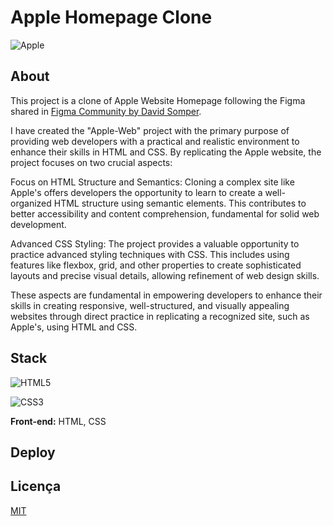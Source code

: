 
# Apple Homepage Clone

![Apple](https://img.shields.io/badge/Apple-%23000000.svg?style=for-the-badge&logo=apple&logoColor=white)


## About

This project is a clone of Apple Website Homepage following the Figma shared in [Figma Community by David Somper](https://www.youtube.com/watch?v=yYgkh7n5Ubg).

I have created the "Apple-Web" project with the primary purpose of providing web developers with a practical and realistic environment to enhance their skills in HTML and CSS. By replicating the Apple website, the project focuses on two crucial aspects:

Focus on HTML Structure and Semantics: Cloning a complex site like Apple's offers developers the opportunity to learn to create a well-organized HTML structure using semantic elements. This contributes to better accessibility and content comprehension, fundamental for solid web development.

Advanced CSS Styling: The project provides a valuable opportunity to practice advanced styling techniques with CSS. This includes using features like flexbox, grid, and other properties to create sophisticated layouts and precise visual details, allowing refinement of web design skills.

These aspects are fundamental in empowering developers to enhance their skills in creating responsive, well-structured, and visually appealing websites through direct practice in replicating a recognized site, such as Apple's, using HTML and CSS.

## Stack

![HTML5](https://img.shields.io/badge/html5-%23E34F26.svg?style=for-the-badge&logo=html5&logoColor=white)

![CSS3](https://img.shields.io/badge/css3-%231572B6.svg?style=for-the-badge&logo=css3&logoColor=white)

<!-- ![AWS](https://img.shields.io/badge/AWS-%23FF9900.svg?style=for-the-badge&logo=amazon-aws&logoColor=white) -->

**Front-end:** HTML, CSS


## Deploy

<!-- This project was deployed using the [AWS S3](https://aws.amazon.com/pt/s3/) service. -->

<!-- You can visit through [this link](http://apple-website.s3-website-us-east-1.amazonaws.com/). -->

## Licença

[MIT](LICENSE)

